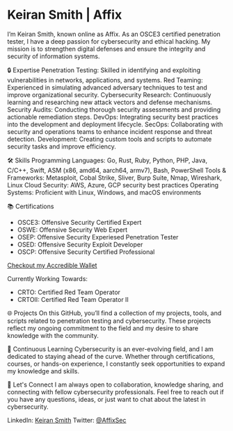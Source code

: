 # Keiran Smith | Affix

I’m Keiran Smith, known online as Affix. As an OSCE3 certified penetration tester, I have a deep passion for cybersecurity and ethical hacking. My mission is to strengthen digital defenses and ensure the integrity and security of information systems.

🔒 Expertise
Penetration Testing: Skilled in identifying and exploiting vulnerabilities in networks, applications, and systems.
Red Teaming: Experienced in simulating advanced adversary techniques to test and improve organizational security.
Cybersecurity Research: Continuously learning and researching new attack vectors and defense mechanisms.
Security Audits: Conducting thorough security assessments and providing actionable remediation steps.
DevOps: Integrating security best practices into the development and deployment lifecycle.
SecOps: Collaborating with security and operations teams to enhance incident response and threat detection.
Development: Creating custom tools and scripts to automate security tasks and improve efficiency.

🛠️ Skills
Programming Languages: Go, Rust, Ruby, Python, PHP, Java, C/C++, Swift, ASM (x86, amd64, aarch64, armv7), Bash, PowerShell
Tools & Frameworks: Metasploit, Cobal Strike, Sliver, Burp Suite, Nmap, Wireshark, Linux
Cloud Security: AWS, Azure, GCP security best practices
Operating Systems: Proficient with Linux, Windows, and macOS environments

📚 Certifications
- OSCE3: Offensive Security Certified Expert
- OSWE: Offensive Security Web Expert
- OSEP: Offensive Security Experiesed Penetration Tester
- OSED: Offensive Security Exploit Developer
- OSCP: Offensive Security Certified Professional

[Checkout my Accredible Wallet](https://www.credential.net/profile/affix/wallet)

Currently Working Towards:
- CRTO: Certified Red Team Operator
- CRTOII: Certified Red Team Operator II

🌐 Projects
On this GitHub, you’ll find a collection of my projects, tools, and scripts related to penetration testing and cybersecurity. These projects reflect my ongoing commitment to the field and my desire to share knowledge with the community.

🌱 Continuous Learning
Cybersecurity is an ever-evolving field, and I am dedicated to staying ahead of the curve. Whether through certifications, courses, or hands-on experience, I constantly seek opportunities to expand my knowledge and skills.

🤝 Let's Connect
I am always open to collaboration, knowledge sharing, and connecting with fellow cybersecurity professionals. Feel free to reach out if you have any questions, ideas, or just want to chat about the latest in cybersecurity.

LinkedIn: [Keiran Smith](https://www.linkedin.com/in/affix/)
Twitter: [@AffixSec](https://twitter.com/AffixSec)
